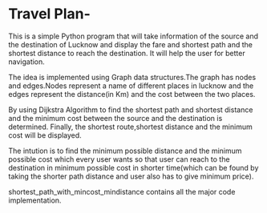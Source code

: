 # Travel Plan-
This is a simple Python program that will take information of the source and the destination of Lucknow and display the fare and shortest path and the shortest distance to reach the destination. It will help the user for better navigation.


The idea is implemented using Graph data structures.The graph has nodes and edges.Nodes represent a name of different places in lucknow and the edges represent the distance(in Km) and the cost between the two places.


By using Dijkstra Algorithm to find the shortest path and shortest distance and the minimum cost between the source and the destination is determined.
Finally, the shortest route,shortest distance and the minimum cost will be displayed.



The intution is to find the minimum possible distance and the minimum possible cost which every user wants so that user can reach to the destination in minimum possible cost in shorter time(which can be found by taking the shorter path distance and user also has to give minimum price).


shortest_path_with_mincost_mindistance contains all the major code implementation.
